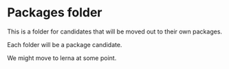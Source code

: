 # Packages folder

This is a folder for candidates that will be moved out to their own packages. 

Each folder will be a package candidate.

We might move to lerna at some point.